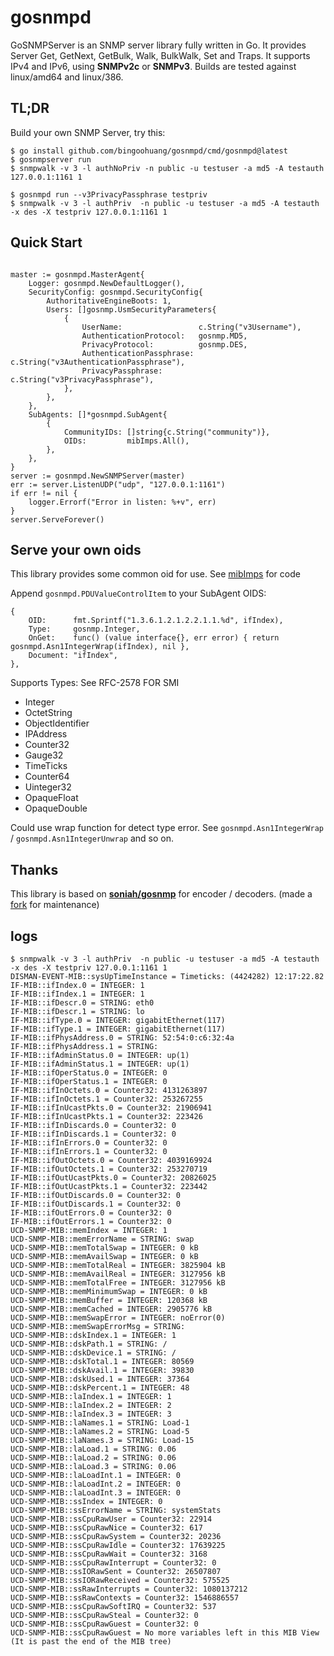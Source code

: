 # gosnmpd

GoSNMPServer is an SNMP server library fully written in Go. It provides Server Get,
GetNext, GetBulk, Walk, BulkWalk, Set and Traps. It supports IPv4 and
IPv6, using __SNMPv2c__ or __SNMPv3__. Builds are tested against
linux/amd64 and linux/386.

## TL;DR

Build your own SNMP Server, try this:

```shell
$ go install github.com/bingoohuang/gosnmpd/cmd/gosnmpd@latest
$ gosnmpserver run
$ snmpwalk -v 3 -l authNoPriv -n public -u testuser -a md5 -A testauth 127.0.0.1:1161 1
```

```shell
$ gosnmpd run --v3PrivacyPassphrase testpriv
$ snmpwalk -v 3 -l authPriv  -n public -u testuser -a md5 -A testauth -x des -X testpriv 127.0.0.1:1161 1
```

## Quick Start
 

```golang

master := gosnmpd.MasterAgent{
    Logger: gosnmpd.NewDefaultLogger(),
    SecurityConfig: gosnmpd.SecurityConfig{
        AuthoritativeEngineBoots: 1,
        Users: []gosnmp.UsmSecurityParameters{
            {
                UserName:                 c.String("v3Username"),
                AuthenticationProtocol:   gosnmp.MD5,
                PrivacyProtocol:          gosnmp.DES,
                AuthenticationPassphrase: c.String("v3AuthenticationPassphrase"),
                PrivacyPassphrase:        c.String("v3PrivacyPassphrase"),
            },
        },
    },
    SubAgents: []*gosnmpd.SubAgent{
        {
            CommunityIDs: []string{c.String("community")},
            OIDs:         mibImps.All(),
        },
    },
}
server := gosnmpd.NewSNMPServer(master)
err := server.ListenUDP("udp", "127.0.0.1:1161")
if err != nil {
    logger.Errorf("Error in listen: %+v", err)
}
server.ServeForever()
```

## Serve your own oids

This library provides some common oid for use. See [mibImps](https://github.com/bingoohuang/gosnmpd/tree/master/mibImps)
for code

Append `gosnmpd.PDUValueControlItem` to your SubAgent OIDS:

```golang
{
    OID:      fmt.Sprintf("1.3.6.1.2.1.2.2.1.1.%d", ifIndex),
    Type:     gosnmp.Integer,
    OnGet:    func() (value interface{}, err error) { return gosnmpd.Asn1IntegerWrap(ifIndex), nil },
    Document: "ifIndex",
},
```

Supports Types:  See RFC-2578 FOR SMI
- Integer
- OctetString
- ObjectIdentifier
- IPAddress
- Counter32
- Gauge32
- TimeTicks
- Counter64
- Uinteger32
- OpaqueFloat
- OpaqueDouble

Could use wrap function for detect type error. See `gosnmpd.Asn1IntegerWrap` / `gosnmpd.Asn1IntegerUnwrap` and so on.

## Thanks

This library is based on **[soniah/gosnmp](https://github.com/soniah/gosnmp)** for encoder / decoders. (made a [fork](https://github.com/slayercat/gosnmp) for maintenance)


## logs

```log
$ snmpwalk -v 3 -l authPriv  -n public -u testuser -a md5 -A testauth -x des -X testpriv 127.0.0.1:1161 1
DISMAN-EVENT-MIB::sysUpTimeInstance = Timeticks: (4424282) 12:17:22.82
IF-MIB::ifIndex.0 = INTEGER: 1
IF-MIB::ifIndex.1 = INTEGER: 1
IF-MIB::ifDescr.0 = STRING: eth0
IF-MIB::ifDescr.1 = STRING: lo
IF-MIB::ifType.0 = INTEGER: gigabitEthernet(117)
IF-MIB::ifType.1 = INTEGER: gigabitEthernet(117)
IF-MIB::ifPhysAddress.0 = STRING: 52:54:0:c6:32:4a
IF-MIB::ifPhysAddress.1 = STRING:
IF-MIB::ifAdminStatus.0 = INTEGER: up(1)
IF-MIB::ifAdminStatus.1 = INTEGER: up(1)
IF-MIB::ifOperStatus.0 = INTEGER: 0
IF-MIB::ifOperStatus.1 = INTEGER: 0
IF-MIB::ifInOctets.0 = Counter32: 4131263897
IF-MIB::ifInOctets.1 = Counter32: 253267255
IF-MIB::ifInUcastPkts.0 = Counter32: 21906941
IF-MIB::ifInUcastPkts.1 = Counter32: 223426
IF-MIB::ifInDiscards.0 = Counter32: 0
IF-MIB::ifInDiscards.1 = Counter32: 0
IF-MIB::ifInErrors.0 = Counter32: 0
IF-MIB::ifInErrors.1 = Counter32: 0
IF-MIB::ifOutOctets.0 = Counter32: 4039169924
IF-MIB::ifOutOctets.1 = Counter32: 253270719
IF-MIB::ifOutUcastPkts.0 = Counter32: 20826025
IF-MIB::ifOutUcastPkts.1 = Counter32: 223442
IF-MIB::ifOutDiscards.0 = Counter32: 0
IF-MIB::ifOutDiscards.1 = Counter32: 0
IF-MIB::ifOutErrors.0 = Counter32: 0
IF-MIB::ifOutErrors.1 = Counter32: 0
UCD-SNMP-MIB::memIndex = INTEGER: 1
UCD-SNMP-MIB::memErrorName = STRING: swap
UCD-SNMP-MIB::memTotalSwap = INTEGER: 0 kB
UCD-SNMP-MIB::memAvailSwap = INTEGER: 0 kB
UCD-SNMP-MIB::memTotalReal = INTEGER: 3825904 kB
UCD-SNMP-MIB::memAvailReal = INTEGER: 3127956 kB
UCD-SNMP-MIB::memTotalFree = INTEGER: 3127956 kB
UCD-SNMP-MIB::memMinimumSwap = INTEGER: 0 kB
UCD-SNMP-MIB::memBuffer = INTEGER: 120368 kB
UCD-SNMP-MIB::memCached = INTEGER: 2905776 kB
UCD-SNMP-MIB::memSwapError = INTEGER: noError(0)
UCD-SNMP-MIB::memSwapErrorMsg = STRING:
UCD-SNMP-MIB::dskIndex.1 = INTEGER: 1
UCD-SNMP-MIB::dskPath.1 = STRING: /
UCD-SNMP-MIB::dskDevice.1 = STRING: /
UCD-SNMP-MIB::dskTotal.1 = INTEGER: 80569
UCD-SNMP-MIB::dskAvail.1 = INTEGER: 39830
UCD-SNMP-MIB::dskUsed.1 = INTEGER: 37364
UCD-SNMP-MIB::dskPercent.1 = INTEGER: 48
UCD-SNMP-MIB::laIndex.1 = INTEGER: 1
UCD-SNMP-MIB::laIndex.2 = INTEGER: 2
UCD-SNMP-MIB::laIndex.3 = INTEGER: 3
UCD-SNMP-MIB::laNames.1 = STRING: Load-1
UCD-SNMP-MIB::laNames.2 = STRING: Load-5
UCD-SNMP-MIB::laNames.3 = STRING: Load-15
UCD-SNMP-MIB::laLoad.1 = STRING: 0.06
UCD-SNMP-MIB::laLoad.2 = STRING: 0.06
UCD-SNMP-MIB::laLoad.3 = STRING: 0.06
UCD-SNMP-MIB::laLoadInt.1 = INTEGER: 0
UCD-SNMP-MIB::laLoadInt.2 = INTEGER: 0
UCD-SNMP-MIB::laLoadInt.3 = INTEGER: 0
UCD-SNMP-MIB::ssIndex = INTEGER: 0
UCD-SNMP-MIB::ssErrorName = STRING: systemStats
UCD-SNMP-MIB::ssCpuRawUser = Counter32: 22914
UCD-SNMP-MIB::ssCpuRawNice = Counter32: 617
UCD-SNMP-MIB::ssCpuRawSystem = Counter32: 20236
UCD-SNMP-MIB::ssCpuRawIdle = Counter32: 17639225
UCD-SNMP-MIB::ssCpuRawWait = Counter32: 3168
UCD-SNMP-MIB::ssCpuRawInterrupt = Counter32: 0
UCD-SNMP-MIB::ssIORawSent = Counter32: 26507807
UCD-SNMP-MIB::ssIORawReceived = Counter32: 575525
UCD-SNMP-MIB::ssRawInterrupts = Counter32: 1080137212
UCD-SNMP-MIB::ssRawContexts = Counter32: 1546886557
UCD-SNMP-MIB::ssCpuRawSoftIRQ = Counter32: 537
UCD-SNMP-MIB::ssCpuRawSteal = Counter32: 0
UCD-SNMP-MIB::ssCpuRawGuest = Counter32: 0
UCD-SNMP-MIB::ssCpuRawGuest = No more variables left in this MIB View (It is past the end of the MIB tree)
```